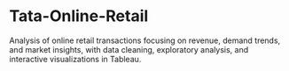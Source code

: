 # Tata-Online-Retail
Analysis of online retail transactions focusing on revenue, demand trends, and market insights, with data cleaning, exploratory analysis, and interactive visualizations in Tableau.
